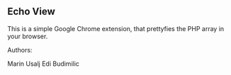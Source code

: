 ## Echo View

This is a simple Google Chrome extension, that prettyfies the PHP array in your browser.


Authors:

Marin Usalj
Edi Budimilic

